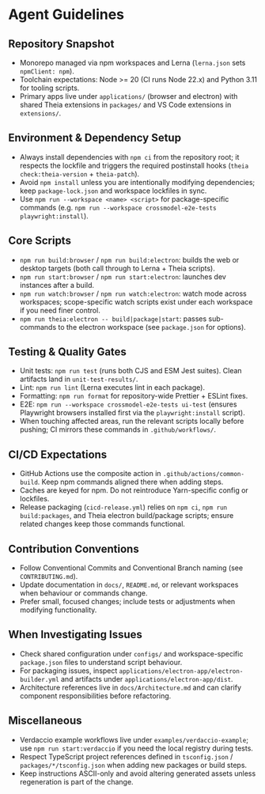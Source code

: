 # Agent Guidelines

## Repository Snapshot
- Monorepo managed via npm workspaces and Lerna (`lerna.json` sets `npmClient: npm`).
- Toolchain expectations: Node >= 20 (CI runs Node 22.x) and Python 3.11 for tooling scripts.
- Primary apps live under `applications/` (browser and electron) with shared Theia extensions in `packages/` and VS Code extensions in `extensions/`.

## Environment & Dependency Setup
- Always install dependencies with `npm ci` from the repository root; it respects the lockfile and triggers the required postinstall hooks (`theia check:theia-version` + `theia-patch`).
- Avoid `npm install` unless you are intentionally modifying dependencies; keep `package-lock.json` and workspace lockfiles in sync.
- Use `npm run --workspace <name> <script>` for package-specific commands (e.g. `npm run --workspace crossmodel-e2e-tests playwright:install`).

## Core Scripts
- `npm run build:browser` / `npm run build:electron`: builds the web or desktop targets (both call through to Lerna + Theia scripts).
- `npm run start:browser` / `npm run start:electron`: launches dev instances after a build.
- `npm run watch:browser` / `npm run watch:electron`: watch mode across workspaces; scope-specific watch scripts exist under each workspace if you need finer control.
- `npm run theia:electron -- build|package|start`: passes sub-commands to the electron workspace (see `package.json` for options).

## Testing & Quality Gates
- Unit tests: `npm run test` (runs both CJS and ESM Jest suites). Clean artifacts land in `unit-test-results/`.
- Lint: `npm run lint` (Lerna executes lint in each package).
- Formatting: `npm run format` for repository-wide Prettier + ESLint fixes.
- E2E: `npm run --workspace crossmodel-e2e-tests ui-test` (ensures Playwright browsers installed first via the `playwright:install` script).
- When touching affected areas, run the relevant scripts locally before pushing; CI mirrors these commands in `.github/workflows/`.

## CI/CD Expectations
- GitHub Actions use the composite action in `.github/actions/common-build`. Keep npm commands aligned there when adding steps.
- Caches are keyed for npm. Do not reintroduce Yarn-specific config or lockfiles.
- Release packaging (`cicd-release.yml`) relies on `npm ci`, `npm run build:packages`, and Theia electron build/package scripts; ensure related changes keep those commands functional.

## Contribution Conventions
- Follow Conventional Commits and Conventional Branch naming (see `CONTRIBUTING.md`).
- Update documentation in `docs/`, `README.md`, or relevant workspaces when behaviour or commands change.
- Prefer small, focused changes; include tests or adjustments when modifying functionality.

## When Investigating Issues
- Check shared configuration under `configs/` and workspace-specific `package.json` files to understand script behaviour.
- For packaging issues, inspect `applications/electron-app/electron-builder.yml` and artifacts under `applications/electron-app/dist`.
- Architecture references live in `docs/Architecture.md` and can clarify component responsibilities before refactoring.

## Miscellaneous
- Verdaccio example workflows live under `examples/verdaccio-example`; use `npm run start:verdaccio` if you need the local registry during tests.
- Respect TypeScript project references defined in `tsconfig.json` / `packages/*/tsconfig.json` when adding new packages or build steps.
- Keep instructions ASCII-only and avoid altering generated assets unless regeneration is part of the change.
